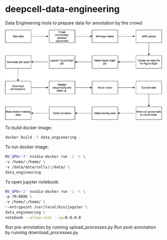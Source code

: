 # deepcell-data-engineering
Data Engineering tools to prepare data for annotation by the crowd

![flow](./docs/flowchart.png)

To build docker image:
```bash
docker build -t data_engineering .
```

To run docker image:
```bash
NV_GPU='3' nvidia-docker run -i -t \
-v /home/:/home/ \
-v /data/data/cells/:/data/ \
data_engineering
```

To open jupyter notebook:
```bash
NV_GPU='2' nvidia-docker run -i -t \
-p 70:8888 \
-v /home/:/home/ \
--entrypoint /usr/local/bin/jupyter \
data_engineering \
notebook --allow-root --ip=0.0.0.0
```

Run pre-annotation by running upload_processes.py
Run post-annotation by running download_processes.py
